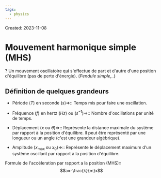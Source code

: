 ```yaml
---
tags:
  - physics
---
```

Created: 2023-11-08

# Mouvement harmonique simple (MHS)
?
Un mouvement oscillatoire qui s'effectue de part et d'autre d'une position d'équilibre (pas de perte d'énergie). (*Pendule simple,..*)
<!--SR:!2024-05-29,67,150-->

## Définition de quelques grandeurs
- Période ($T$) en seconde ($s$)=>:: Temps mis pour faire une oscillation.
<!--SR:!2024-04-18,95,250-->
- Fréquence ($f$) en hertz ($Hz$) ou ($s^{-1}$)=>:: Nombre d'oscillations par unité de temps.
<!--SR:!2024-05-27,119,250-->
- Déplacement ($x$ ou $\theta$)=>:: Représente la distance maximale du système par rapport à la position d'équilibre. Il peut être représenté par une longueur ou un angle (c'est une grandeur algébrique).
<!--SR:!2024-04-22,35,210-->
- Amplitude ($x_{\text{max}}$ ou $x_{0}$)=>:: Représente le déplacement maximum d'un système oscillant par rapport à la position d'équilibre.
<!--SR:!2024-10-29,209,250-->

Formule de l'accéleration par rapport a la position (MHS)::$$a=-\frac{k}{m}x$$
<!--SR:!2024-05-01,65,199-->
